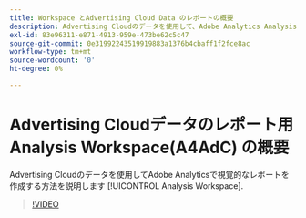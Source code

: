 ```yaml
---
title: Workspace とAdvertising Cloud Data のレポートの概要
description: Advertising Cloudのデータを使用して、Adobe Analytics Analysis Workspaceで視覚的なレポートを作成する方法を説明します。
exl-id: 83e96311-e871-4913-959e-473be62c5c47
source-git-commit: 0e31992243519919883a1376b4cbaff1f2fce8ac
workflow-type: tm+mt
source-wordcount: '0'
ht-degree: 0%

---
```


# Advertising Cloudデータのレポート用Analysis Workspace(A4AdC) の概要

Advertising Cloudのデータを使用してAdobe Analyticsで視覚的なレポートを作成する方法を説明します [!UICONTROL Analysis Workspace].

>[!VIDEO](https://video.tv.adobe.com/v/33492)
